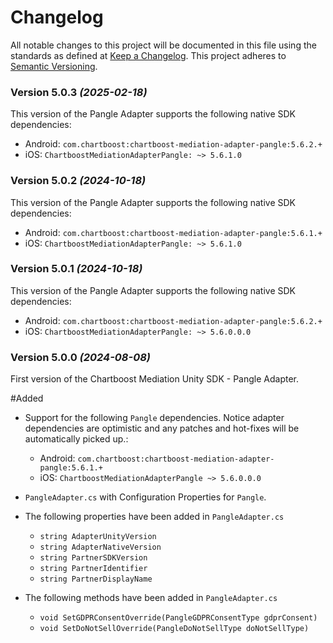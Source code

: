 # Changelog
All notable changes to this project will be documented in this file using the standards as defined at [Keep a Changelog](https://keepachangelog.com/en/1.0.0/). This project adheres to [Semantic Versioning](https://semver.org/spec/v2.0.0).

### Version 5.0.3 *(2025-02-18)*
This version of the Pangle Adapter supports the following native SDK dependencies:
  * Android: `com.chartboost:chartboost-mediation-adapter-pangle:5.6.2.+`
  * iOS: `ChartboostMediationAdapterPangle: ~> 5.6.1.0`

### Version 5.0.2 *(2024-10-18)*
This version of the Pangle Adapter supports the following native SDK dependencies:
  * Android: `com.chartboost:chartboost-mediation-adapter-pangle:5.6.1.+`
  * iOS: `ChartboostMediationAdapterPangle: ~> 5.6.1.0`

### Version 5.0.1 *(2024-10-18)*
This version of the Pangle Adapter supports the following native SDK dependencies:
  * Android: `com.chartboost:chartboost-mediation-adapter-pangle:5.6.2.+`
  * iOS: `ChartboostMediationAdapterPangle: ~> 5.6.0.0.0`

### Version 5.0.0 *(2024-08-08)*

First version of the Chartboost Mediation Unity SDK - Pangle Adapter.

#Added
- Support for the following `Pangle` dependencies. Notice adapter dependencies are optimistic and any patches and hot-fixes will be automatically picked up.:
    * Android: `com.chartboost:chartboost-mediation-adapter-pangle:5.6.1.+`
    * iOS: `ChartboostMediationAdapterPangle ~> 5.6.0.0.0`
    
- `PangleAdapter.cs` with Configuration Properties for `Pangle`.
- The following properties have been added in `PangleAdapter.cs`
    * `string AdapterUnityVersion`
    * `string AdapterNativeVersion`
    * `string PartnerSDKVersion`
    * `string PartnerIdentifier`
    * `string PartnerDisplayName`

- The following methods have been added in `PangleAdapter.cs`
    * `void SetGDPRConsentOverride(PangleGDPRConsentType gdprConsent)`
    * `void SetDoNotSellOverride(PangleDoNotSellType doNotSellType)`